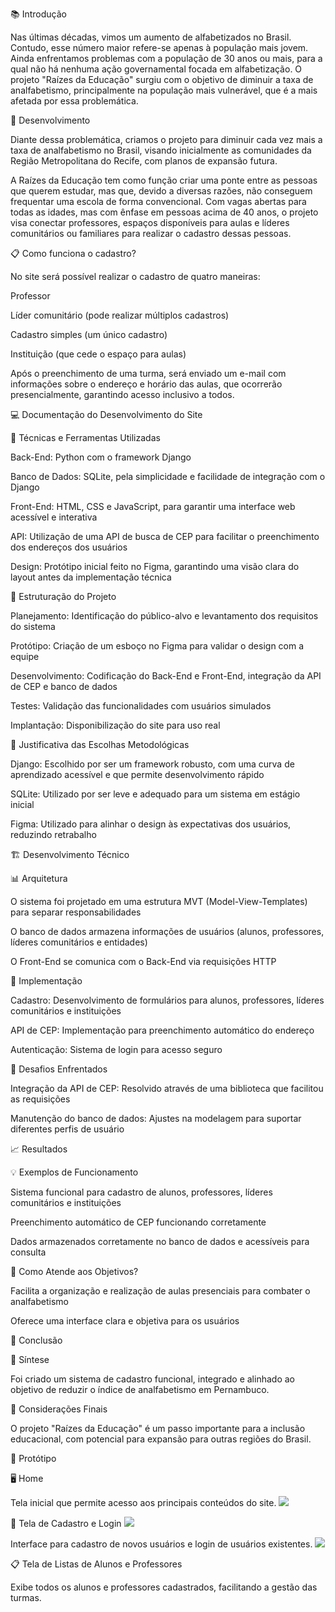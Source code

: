 📚 Introdução

Nas últimas décadas, vimos um aumento de alfabetizados no Brasil. Contudo, esse número maior refere-se apenas à população mais jovem. Ainda enfrentamos problemas com a população de 30 anos ou mais, para a qual não há nenhuma ação governamental focada em alfabetização. O projeto "Raízes da Educação" surgiu com o objetivo de diminuir a taxa de analfabetismo, principalmente na população mais vulnerável, que é a mais afetada por essa problemática.

🌱 Desenvolvimento

Diante dessa problemática, criamos o projeto para diminuir cada vez mais a taxa de analfabetismo no Brasil, visando inicialmente as comunidades da Região Metropolitana do Recife, com planos de expansão futura.

A Raízes da Educação tem como função criar uma ponte entre as pessoas que querem estudar, mas que, devido a diversas razões, não conseguem frequentar uma escola de forma convencional. Com vagas abertas para todas as idades, mas com ênfase em pessoas acima de 40 anos, o projeto visa conectar professores, espaços disponíveis para aulas e líderes comunitários ou familiares para realizar o cadastro dessas pessoas.

📋 Como funciona o cadastro?

No site será possível realizar o cadastro de quatro maneiras:

Professor

Líder comunitário (pode realizar múltiplos cadastros)

Cadastro simples (um único cadastro)

Instituição (que cede o espaço para aulas)

Após o preenchimento de uma turma, será enviado um e-mail com informações sobre o endereço e horário das aulas, que ocorrerão presencialmente, garantindo acesso inclusivo a todos.

💻 Documentação do Desenvolvimento do Site

🔧 Técnicas e Ferramentas Utilizadas

Back-End: Python com o framework Django

Banco de Dados: SQLite, pela simplicidade e facilidade de integração com o Django

Front-End: HTML, CSS e JavaScript, para garantir uma interface web acessível e interativa

API: Utilização de uma API de busca de CEP para facilitar o preenchimento dos endereços dos usuários

Design: Protótipo inicial feito no Figma, garantindo uma visão clara do layout antes da implementação técnica

📐 Estruturação do Projeto

Planejamento: Identificação do público-alvo e levantamento dos requisitos do sistema

Protótipo: Criação de um esboço no Figma para validar o design com a equipe

Desenvolvimento: Codificação do Back-End e Front-End, integração da API de CEP e banco de dados

Testes: Validação das funcionalidades com usuários simulados

Implantação: Disponibilização do site para uso real

🤔 Justificativa das Escolhas Metodológicas

Django: Escolhido por ser um framework robusto, com uma curva de aprendizado acessível e que permite desenvolvimento rápido

SQLite: Utilizado por ser leve e adequado para um sistema em estágio inicial

Figma: Utilizado para alinhar o design às expectativas dos usuários, reduzindo retrabalho

🏗️ Desenvolvimento Técnico

📊 Arquitetura

O sistema foi projetado em uma estrutura MVT (Model-View-Templates) para separar responsabilidades

O banco de dados armazena informações de usuários (alunos, professores, líderes comunitários e entidades)

O Front-End se comunica com o Back-End via requisições HTTP

🚀 Implementação

Cadastro: Desenvolvimento de formulários para alunos, professores, líderes comunitários e instituições

API de CEP: Implementação para preenchimento automático do endereço

Autenticação: Sistema de login para acesso seguro

🧩 Desafios Enfrentados

Integração da API de CEP: Resolvido através de uma biblioteca que facilitou as requisições

Manutenção do banco de dados: Ajustes na modelagem para suportar diferentes perfis de usuário

📈 Resultados

💡 Exemplos de Funcionamento

Sistema funcional para cadastro de alunos, professores, líderes comunitários e instituições

Preenchimento automático de CEP funcionando corretamente

Dados armazenados corretamente no banco de dados e acessíveis para consulta

🎯 Como Atende aos Objetivos?

Facilita a organização e realização de aulas presenciais para combater o analfabetismo

Oferece uma interface clara e objetiva para os usuários

🏁 Conclusão

📝 Síntese

Foi criado um sistema de cadastro funcional, integrado e alinhado ao objetivo de reduzir o índice de analfabetismo em Pernambuco.

📌 Considerações Finais

O projeto "Raízes da Educação" é um passo importante para a inclusão educacional, com potencial para expansão para outras regiões do Brasil.

🎨 Protótipo

🖥️ Home

Tela inicial que permite acesso aos principais conteúdos do site.
<img src="/env/meu_projeto/cadastro/static/img/telaInicial.png">

🧾 Tela de Cadastro e Login
<img src="/env/meu_projeto/cadastro/static/img/telaLogin.png">


Interface para cadastro de novos usuários e login de usuários existentes.
<img src="/env/meu_projeto/cadastro/static/img/listaProf.png">


📋 Tela de Listas de Alunos e Professores

Exibe todos os alunos e professores cadastrados, facilitando a gestão das turmas.
